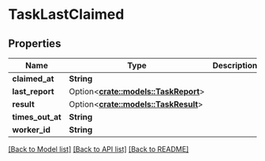 # TaskLastClaimed

## Properties

Name | Type | Description | Notes
------------ | ------------- | ------------- | -------------
**claimed_at** | **String** |  | 
**last_report** | Option<[**crate::models::TaskReport**](task.Report.md)> |  | [optional]
**result** | Option<[**crate::models::TaskResult**](task.Result.md)> |  | [optional]
**times_out_at** | **String** |  | 
**worker_id** | **String** |  | 

[[Back to Model list]](../README.md#documentation-for-models) [[Back to API list]](../README.md#documentation-for-api-endpoints) [[Back to README]](../README.md)


